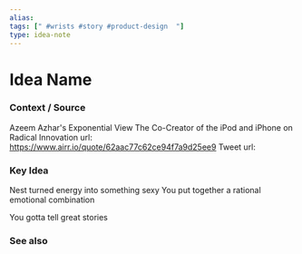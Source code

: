 ```yaml
---
alias: 
tags: [" #wrists #story #product-design  "]
type: idea-note
---
```

# Idea Name

### Context / Source
Azeem Azhar's Exponential View
The Co-Creator of the iPod and iPhone on Radical Innovation
url: https://www.airr.io/quote/62aac77c62ce94f7a9d25ee9
Tweet url: 

### Key Idea

Nest turned energy into something sexy
You put together a rational emotional combination

You gotta tell great stories

### See also
